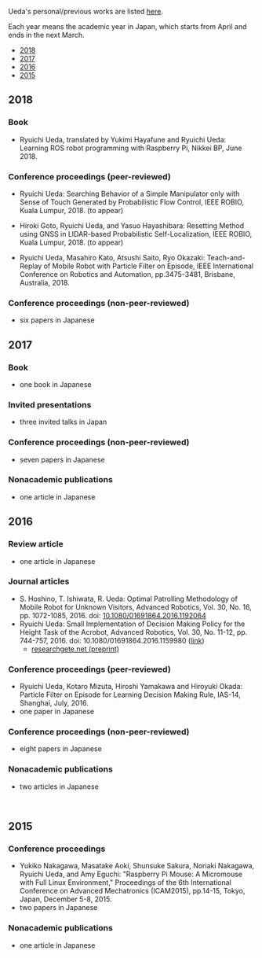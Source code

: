 Ueda's personal/previous works are listed <a href="https://b.ueda.tech/?page=publication_en" target="_blank" rel="noopener">here</a>.

Each year means the academic year in Japan, which starts from April and ends in the next March.
<ul>
 	<li><a href="#2018">2018</a></li>
 	<li><a href="#2017">2017</a></li>
 	<li><a href="#2016">2016</a></li>
 	<li><a href="#2015">2015</a></li>
</ul>
<h2 id="2018">2018</h2>
<h3>Book</h3>
<ul>
 	<li>Ryuichi Ueda, translated by Yukimi Hayafune and Ryuichi Ueda: Learning ROS robot programming with Raspberry Pi, Nikkei BP, June 2018.</li>
</ul>
<h3>Conference proceedings (peer-reviewed)</h3>
<ul>
 	<li>Ryuichi Ueda: Searching Behavior of <span class="s1">a Simple Manipulator only with Sense of Touch </span><span class="s1">Generated by Probabilistic Flow Control, IEEE ROBIO, Kuala Lumpur, 2018. (to appear)</span></li>
 	<li>
<p class="p1"><span class="s1">Hiroki Goto</span><span class="s1">, Ryuichi Ueda</span><span class="s1">, and Yasuo Hayashibara: </span><span class="s1">Resetting Method using GNSS in LIDAR-based Probabilistic Self-Localization, IEEE ROBIO, Kuala Lumpur, 2018. (to appear)</span></p>
</li>
 	<li>Ryuichi Ueda, Masahiro Kato, Atsushi Saito, Ryo Okazaki: Teach-and-Replay of Mobile Robot with Particle Filter on Episode, IEEE International Conference on Robotics and Automation, pp.3475-3481, Brisbane, Australia, 2018.</li>
</ul>
<h3>Conference proceedings (non-peer-reviewed)</h3>
<ul>
 	<li>six papers in Japanese</li>
</ul>
<h2 id="2017">2017</h2>
<h3>Book</h3>
<ul>
 	<li>one book in Japanese</li>
</ul>
<h3>Invited presentations</h3>
<ul>
 	<li>three invited talks in Japan</li>
</ul>
<h3>Conference proceedings (non-peer-reviewed)</h3>
<ul>
 	<li>seven papers in Japanese</li>
</ul>
<h3>Nonacademic publications</h3>
<ul>
 	<li>one article in Japanese</li>
</ul>
<h2 id="2016">2016</h2>
<h3>Review article</h3>
<ul>
 	<li>one article in Japanese</li>
</ul>
<h3>Journal articles</h3>
<ul>
 	<li>S. Hoshino, T. Ishiwata, R. Ueda: Optimal Patrolling Methodology of Mobile Robot for Unknown Visitors, Advanced Robotics, Vol. 30, No. 16, pp. 1072-1085, 2016. doi: <a href="http://www.tandfonline.com/doi/abs/10.1080/01691864.2016.1192064" target="_blank" rel="noopener">10.1080/01691864.2016.1192064</a></li>
 	<li>Ryuichi Ueda: Small Implementation of Decision Making Policy for the Height Task of the Acrobot, Advanced Robotics, Vol. 30, No. 11-12, pp. 744-757, 2016. doi: 10.1080/01691864.2016.1159980 (<a href="http://www.tandfonline.com/doi/abs/10.1080/01691864.2016.1159980" target="_blank" rel="noopener">link</a>)
<ul>
 	<li><a href="https://www.researchgate.net/publication/296198818_Small_Implementation_of_Decision_Making_Policy_for_the_Height_Task_of_the_Acrobot" target="_blank" rel="noopener">researchgete.net (preprint)</a></li>
</ul>
</li>
</ul>
<h3>Conference proceedings (peer-reviewed)</h3>
<ul>
 	<li>Ryuichi Ueda, Kotaro Mizuta, Hiroshi Yamakawa and Hiroyuki Okada: Particle Filter on Episode for Learning Decision Making Rule, IAS-14, Shanghai, July, 2016.</li>
 	<li>one paper in Japanese</li>
</ul>
<h3>Conference proceedings (non-peer-reviewed)</h3>
<ul>
 	<li>eight papers in Japanese</li>
</ul>
<h3>Nonacademic publications</h3>
<ul>
 	<li>two articles in Japanese</li>
</ul>
&nbsp;
<h2 id="2015">2015</h2>
<h3>Conference proceedings</h3>
<ul>
 	<li>Yukiko Nakagawa, Masatake Aoki, Shunsuke Sakura, Noriaki Nakagawa, Ryuichi Ueda, and Amy Eguchi: "Raspberry Pi Mouse: A Micromouse with Full Linux Environment," Proceedings of the 6th International Conference on Advanced Mechatronics (ICAM2015), pp.14-15, Tokyo, Japan, December 5-8, 2015.</li>
 	<li>two papers in Japanese</li>
</ul>
<h3>Nonacademic publications</h3>
<ul>
 	<li>one article in Japanese</li>
</ul>
